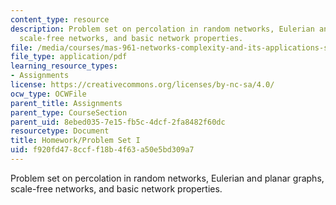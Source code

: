 ```yaml
---
content_type: resource
description: Problem set on percolation in random networks, Eulerian and planar graphs,
  scale-free networks, and basic network properties.
file: /media/courses/mas-961-networks-complexity-and-its-applications-spring-2011/f920fd478ccff18b4f63a50e5bd309a7_MITMAS_961S11_HW1_API3091.pdf
file_type: application/pdf
learning_resource_types:
- Assignments
license: https://creativecommons.org/licenses/by-nc-sa/4.0/
ocw_type: OCWFile
parent_title: Assignments
parent_type: CourseSection
parent_uid: 8ebed035-7e15-fb5c-4dcf-2fa8482f60dc
resourcetype: Document
title: Homework/Problem Set I
uid: f920fd47-8ccf-f18b-4f63-a50e5bd309a7
---
```

Problem set on percolation in random networks, Eulerian and planar graphs, scale-free networks, and basic network properties.